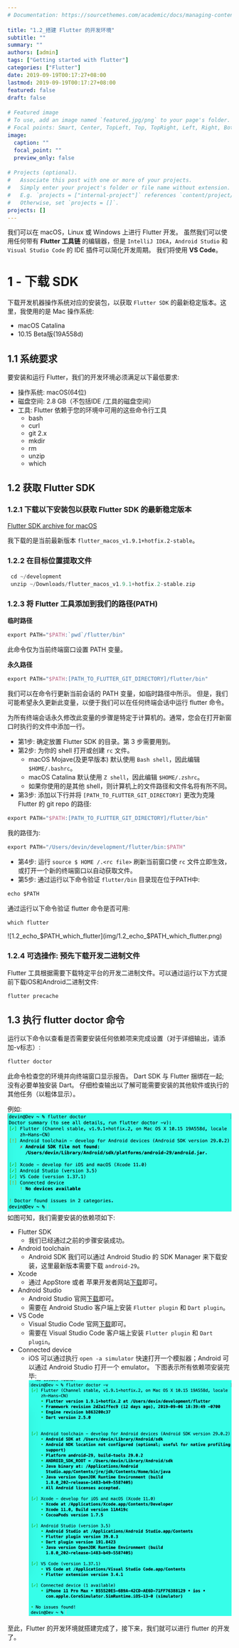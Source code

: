 ```yaml
---
# Documentation: https://sourcethemes.com/academic/docs/managing-content/

title: "1.2_搭建 Flutter 的开发环境"
subtitle: ""
summary: ""
authors: [admin]
tags: ["Getting started with flutter"]
categories: ["Flutter"]
date: 2019-09-19T00:17:27+08:00
lastmod: 2019-09-19T00:17:27+08:00
featured: false
draft: false

# Featured image
# To use, add an image named `featured.jpg/png` to your page's folder.
# Focal points: Smart, Center, TopLeft, Top, TopRight, Left, Right, BottomLeft, Bottom, BottomRight.
image:
  caption: ""
  focal_point: ""
  preview_only: false

# Projects (optional).
#   Associate this post with one or more of your projects.
#   Simply enter your project's folder or file name without extension.
#   E.g. `projects = ["internal-project"]` references `content/project/deep-learning/index.md`.
#   Otherwise, set `projects = []`.
projects: []
---
```

<!-- more -->
我们可以在 macOS，Linux 或 Windows 上进行 Flutter 开发。 虽然我们可以使用任何带有 **Flutter 工具链** 的编辑器，但是 `IntelliJ IDEA`，`Android Studio` 和 `Visual Studio Code` 的 IDE 插件可以简化开发周期。 我们将使用 **VS Code**。

# 1 - 下载 SDK
下载开发机器操作系统对应的安装包，以获取 `Flutter SDK` 的最新稳定版本。这里，我使用的是 Mac 操作系统:

* macOS Catalina
* 10.15 Beta版(19A558d)

## 1.1 系统要求
要安装和运行 Flutter，我们的开发环境必须满足以下最低要求:

* 操作系统: macOS(64位)
* 磁盘空间: 2.8 GB（不包括IDE /工具的磁盘空间）
* 工具: Flutter 依赖于您的环境中可用的这些命令行工具
  * bash
  * curl
  * git 2.x
  * mkdir
  * rm
  * unzip
  * which

## 1.2 获取 Flutter SDK
### 1.2.1 下载以下安装包以获取 Flutter SDK 的最新稳定版本
[Flutter SDK archive for macOS](https://flutter.dev/docs/development/tools/sdk/releases?tab=macos)

我下载的是当前最新版本 `flutter_macos_v1.9.1+hotfix.2-stable`。

### 1.2.2 在目标位置提取文件
```swift
 cd ~/development
 unzip ~/Downloads/flutter_macos_v1.9.1+hotfix.2-stable.zip
```
### 1.2.3 将 Flutter 工具添加到我们的路径(PATH)
**临时路径**
```swift
export PATH="$PATH:`pwd`/flutter/bin"
```
此命令仅为当前终端窗口设置 PATH 变量。

**永久路径**
```swift
export PATH="$PATH:[PATH_TO_FLUTTER_GIT_DIRECTORY]/flutter/bin"
```
我们可以在命令行更新当前会话的 PATH 变量，如临时路径中所示。 但是，我们可能希望永久更新此变量，以便于我们可以在任何终端会话中运行 flutter 命令。

为所有终端会话永久修改此变量的步骤是特定于计算机的。通常，您会在打开新窗口时执行的文件中添加一行。

* 第1步: 确定放置 Flutter SDK 的目录。第 3 步需要用到。
* 第2步: 为你的 shell 打开或创建 `rc` 文件。
  * macOS Mojave(及更早版本) 默认使用 `Bash shell`，因此编辑 `$HOME/.bashrc`。
  * macOS Catalina 默认使用 `Z shell`，因此编辑 `$HOME/.zshrc`。
  * 如果你使用的是其他 shell，则计算机上的文件路径和文件名将有所不同。
* 第3步: 添加以下行并将 `[PATH_TO_FLUTTER_GIT_DIRECTORY]` 更改为克隆 Flutter 的 git repo 的路径:
```swift
export PATH="$PATH:[PATH_TO_FLUTTER_GIT_DIRECTORY]/flutter/bin"
```
我的路径为: 
```swift
export PATH="/Users/devin/development/flutter/bin:$PATH"
```
* 第4步: 运行 `source $ HOME /.<rc file>` 刷新当前窗口使 `rc` 文件立即生效，或打开一个新的终端窗口以自动获取文件。
* 第5步: 通过运行以下命令验证 `flutter/bin` 目录现在位于PATH中:
```swift
echo $PATH
```
通过运行以下命令验证 flutter 命令是否可用:
```swift
which flutter
```
![1.2_echo_$PATH_which_flutter](img/1.2_echo_$PATH_which_flutter.png)

### 1.2.4 可选操作: 预先下载开发二进制文件
Flutter 工具根据需要下载特定平台的开发二进制文件。可以通过运行以下方式提前下载iOS和Android二进制文件:
```swift
flutter precache
```

## 1.3 执行 flutter doctor 命令
运行以下命令以查看是否需要安装任何依赖项来完成设置（对于详细输出，请添加-v标志）:
```swift
flutter doctor
```
此命令检查您的环境并向终端窗口显示报告。 Dart SDK 与 Flutter 捆绑在一起; 没有必要单独安装 Dart。 仔细检查输出以了解可能需要安装的其他软件或执行的其他任务（以粗体显示）。

例如:
![1.2_flutter_doctor](img/1.2_flutter_doctor.png)
如图可知，我们需要安装的依赖项如下:

* Flutter SDK
  * 我们已经通过之前的步骤安装成功。
* Android toolchain
  * Android SDK 我们可以通过 Android Studio 的 SDK Manager 来下载安装，这里最新版本需要下载 `android-29`。
* Xcode
  * 通过 AppStore 或者 苹果开发者网站[下载](https://developer.apple.com/download/)即可。
* Android Studio
  * Android Studio 官网[下载](https://developer.android.com/studio)即可。
  * 需要在 Android Studio 客户端上安装 `Flutter plugin` 和 `Dart plugin`。
* VS Code
  * Visual Studio Code 官网[下载](https://code.visualstudio.com/)即可。
  * 需要在 Visual Studio Code 客户端上安装 `Flutter plugin` 和 `Dart plugin`。
* Connected device
  * iOS 可以通过执行 `open -a simulator` 快速打开一个模拟器；Android 可以通过 Android Studio 打开一个 emulator。
下图表示所有依赖项安装完毕:
![1.2_flutter_doctor_v_done](img/1.2_flutter_doctor_v_done.png)

至此，Flutter 的开发环境就搭建完成了，接下来，我们就可以进行 flutter 的开发了。